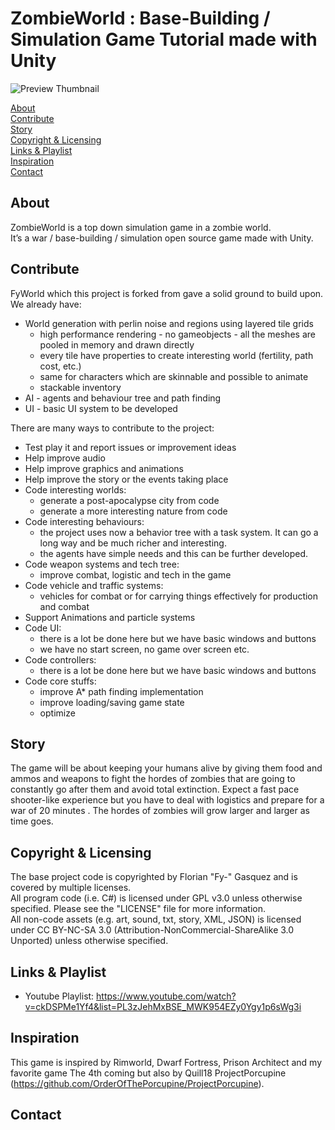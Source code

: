 #  ZombieWorld : Base-Building / Simulation Game Tutorial made with Unity
![Preview Thumbnail](https://raw.githubusercontent.com/Fy-/FyWorld/master/preview.png)

[About](#about)  
[Contribute](#contribute)  
[Story](#story)  
[Copyright & Licensing](#copyright--licensing)  
[Links & Playlist](#links--playlist)  
[Inspiration](#inspiration)  
[Contact](#contact)


## About
ZombieWorld is a top down simulation game in a zombie world.  
It’s a war / base-building / simulation open source game made with Unity. 
 
## Contribute
FyWorld which this project is forked from gave a solid ground to build upon.
We already have:
  * World generation with perlin noise and regions using layered tile grids
    * high performance rendering - no gameobjects - all the meshes are pooled in memory and drawn directly
    * every tile have properties to create interesting world (fertility, path cost, etc.)
    * same for characters which are skinnable and possible to animate
    * stackable inventory
  * AI - agents and behaviour tree and path finding
  * UI - basic UI system to be developed


There are many ways to contribute to the project:
  * Test play it and report issues or improvement ideas
  * Help improve audio
  * Help improve graphics and animations
  * Help improve the story or the events taking place
  * Code interesting worlds: 
    * generate a post-apocalypse city from code
    * generate a more interesting nature from code
  * Code interesting behaviours:
    * the project uses now a behavior tree with a task system. It can go a long way and be much richer and interesting.
    * the agents have simple needs and this can be further developed.
  * Code weapon systems and tech tree:
    * improve combat, logistic and tech in the game
  * Code vehicle and traffic systems:
    * vehicles for combat or for carrying things effectively for production and combat
  * Support Animations and particle systems
  * Code UI:
    * there is a lot be done here but we have basic windows and buttons
    * we have no start screen, no game over screen etc.
  * Code controllers:
    * there is a lot be done here but we have basic windows and buttons
  * Code core stuffs:
    * improve A* path finding implementation
    * improve loading/saving game state
    * optimize

## Story
The game will be about keeping your humans alive by giving them food and ammos and weapons to fight the hordes of zombies that are going to constantly go after them
and avoid total extinction. Expect a fast pace shooter-like experience but you have to deal with logistics and prepare for a war of 20 minutes . 
The hordes of zombies will grow larger and larger as time goes.

 
## Copyright & Licensing

The base project code is copyrighted by Florian "Fy-" Gasquez and is covered by multiple licenses.  
All program code (i.e. C#) is licensed under GPL v3.0 unless otherwise specified.  Please see the "LICENSE" file for more information.  
All non-code assets (e.g. art, sound, txt, story, XML, JSON) is licensed under CC BY-NC-SA 3.0 (Attribution-NonCommercial-ShareAlike 3.0 Unported) unless otherwise specified.

## Links & Playlist
 * Youtube Playlist: https://www.youtube.com/watch?v=ckDSPMe1Yf4&list=PL3zJehMxBSE_MWK954EZy0Ygy1p6sWg3i 

## Inspiration
This game is inspired by Rimworld, Dwarf Fortress, Prison Architect and my favorite game The 4th coming but also by Quill18 ProjectPorcupine (https://github.com/OrderOfThePorcupine/ProjectPorcupine).

## Contact 

